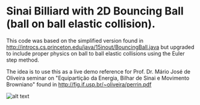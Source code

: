 # Sinai Billiard with 2D Bouncing Ball (ball on ball elastic collision).
This code was based on the simplified version found in http://introcs.cs.princeton.edu/java/15inout/BouncingBall.java but 
upgraded to include proper physics on ball to ball elastic collisions using the Euler step method.

The idea is to use this as a live demo reference for Prof. Dr. Mário José de Oliveira seminar on 
"Equipartição da Energia, Bilhar de Sinai e Movimento Browniano" found in http://fig.if.usp.br/~oliveira/perrin.pdf

![alt text](https://github.com/costargc/2DSinaiBilliard/blob/master/2DSinaiBilliard.gif)
